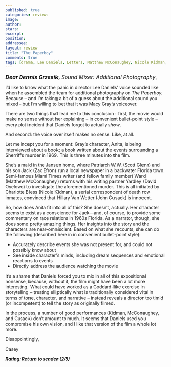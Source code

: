 ```yaml
---
published: true
categories: reviews
image:
author: 
stars: 
excerpt: 
position: 
addressee: 
layout: review
title: "The Paperboy"
comments: true
tags: [drama, Lee Daniels, Letters, Matthew McConaughey, Nicole Kidman, Zac Efron]
---
```

<div><p><span style="font-size:120%;"><strong><em><span class="full-image-block ssNonEditable"><span><a href="/letters/2012/10/26/the-paperboy.html"><img src="http://static.squarespace.com/static/5005f6bcc4aa41161b33e89e/5329cf1fe4b07c068ebf74de/5329cf1fe4b07c068ebf76e4/1351275666627/paperboy.jpg" alt="" /></a></span></span>Dear Dennis Grzesik, </em></strong><em>Sound Mixer: Additional Photography</em>,</span></p>
<p>I&rsquo;d like to know what the panic in director Lee Daniels&rsquo; voice sounded like when he assembled the team for additional photography on <em>The Paperboy.</em> Because &ndash; and I&rsquo;m taking a bit of a guess about the additional sound you mixed &ndash; but I&rsquo;m willing to bet that it was Macy Gray&rsquo;s voiceover.</p>
<p>There are two things that lead me to this conclusion:&nbsp; first, the movie would make no sense without her explaining &ndash; in convenient bullet-point style &ndash; every plot incident that Daniels forgot to actually <em>show</em>.</p>
<p>And second: the voice over itself makes no sense. Like, at all.</p>
<p>Let me incept you for a moment: Gray&rsquo;s character, Anita, is being interviewed about a book; a book written about the events surrounding a Sherriff&rsquo;s murder in 1969. This is three minutes into the film.</p>
<p>She&rsquo;s a maid in the Jansen home, where Patriarch W.W. (Scott Glenn) and his son Jack (Zac Efron) run a local newspaper in a backwater Florida town. Semi-famous Miami Times writer (and fellow family member) Ward (Matthew McConaughey) returns with his writing partner Yardley (David Oyelowo) to investigate the aforementioned murder. This is all initiated by Charlotte Bless (Nicole Kidman), a serial correspondent of death row inmates, convinced that Hillary Van Wetter (John Cusack) is innocent.</p>
<p>So, how does Anita fit into all of this? She doesn&rsquo;t, actually. Her character seems to exist as a conscience for Jack&mdash;and, of course, to provide some commentary on race relations in 1960s Florida. As a narrator, though, she does some pretty amazing things. Her insights into the story and the characters are near-omniscient. Based on what she recounts, she can do the following (described here in in convenient bullet-point style):</p>
<ul>
<li>Accurately describe events she was not present for, and could not possibly know about</li>
<li>See inside character&rsquo;s minds, including dream sequences and emotional reactions to events </li>
<li>Directly address the audience watching the movie </li>
</ul>
<p>It&rsquo;s a shame that Daniels forced you to mix in all of this expositional nonsense, because, without it, the film might have been a lot more interesting. What could have worked as a Goddard-like exercise in storytelling &ndash; treating elliptically what is traditionally considered vital in terms of tone, character, and narrative &ndash; instead reveals a director too timid (or incompetent) to tell the story as originally filmed.</p>
<p>In the process, a number of good performances (Kidman, McConaughey, and Cusack) don&rsquo;t amount to much. It seems that Daniels used you compromise his own vision, and I like that version of the film a whole lot more.</p>
<p>Disappointingly,</p>
<p>Casey</p>
<p><strong><em>Rating: Return to sender (2/5)</em></strong></p></div>
